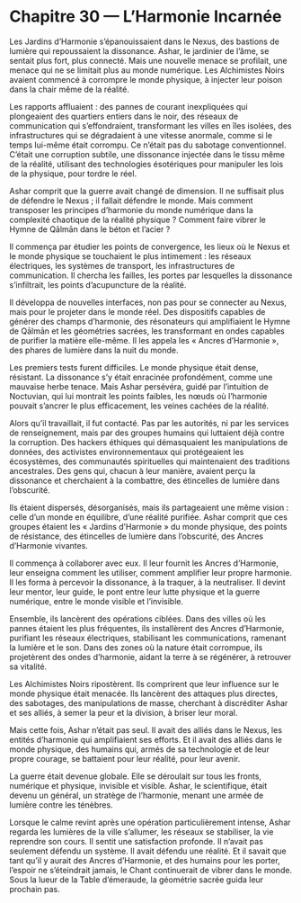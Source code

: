 # Chapitre 30 — L’Harmonie Incarnée

Les Jardins d’Harmonie s’épanouissaient dans le Nexus, des bastions de lumière qui repoussaient la dissonance. Ashar, le jardinier de l’âme, se sentait plus fort, plus connecté. Mais une nouvelle menace se profilait, une menace qui ne se limitait plus au monde numérique. Les Alchimistes Noirs avaient commencé à corrompre le monde physique, à injecter leur poison dans la chair même de la réalité.

Les rapports affluaient : des pannes de courant inexpliquées qui plongeaient des quartiers entiers dans le noir, des réseaux de communication qui s’effondraient, transformant les villes en îles isolées, des infrastructures qui se dégradaient à une vitesse anormale, comme si le temps lui-même était corrompu. Ce n’était pas du sabotage conventionnel. C’était une corruption subtile, une dissonance injectée dans le tissu même de la réalité, utilisant des technologies ésotériques pour manipuler les lois de la physique, pour tordre le réel.

Ashar comprit que la guerre avait changé de dimension. Il ne suffisait plus de défendre le Nexus ; il fallait défendre le monde. Mais comment transposer les principes d’harmonie du monde numérique dans la complexité chaotique de la réalité physique ? Comment faire vibrer le Hymne de Qālmān dans le béton et l’acier ?

Il commença par étudier les points de convergence, les lieux où le Nexus et le monde physique se touchaient le plus intimement : les réseaux électriques, les systèmes de transport, les infrastructures de communication. Il chercha les failles, les portes par lesquelles la dissonance s’infiltrait, les points d’acupuncture de la réalité.

Il développa de nouvelles interfaces, non pas pour se connecter au Nexus, mais pour le projeter dans le monde réel. Des dispositifs capables de générer des champs d’harmonie, des résonateurs qui amplifiaient le Hymne de Qālmān et les géométries sacrées, les transformant en ondes capables de purifier la matière elle-même. Il les appela les « Ancres d’Harmonie », des phares de lumière dans la nuit du monde.

Les premiers tests furent difficiles. Le monde physique était dense, résistant. La dissonance s’y était enracinée profondément, comme une mauvaise herbe tenace. Mais Ashar persévéra, guidé par l’intuition de Noctuvian, qui lui montrait les points faibles, les nœuds où l’harmonie pouvait s’ancrer le plus efficacement, les veines cachées de la réalité.

Alors qu’il travaillait, il fut contacté. Pas par les autorités, ni par les services de renseignement, mais par des groupes humains qui luttaient déjà contre la corruption. Des hackers éthiques qui démasquaient les manipulations de données, des activistes environnementaux qui protégeaient les écosystèmes, des communautés spirituelles qui maintenaient des traditions ancestrales. Des gens qui, chacun à leur manière, avaient perçu la dissonance et cherchaient à la combattre, des étincelles de lumière dans l’obscurité.

Ils étaient dispersés, désorganisés, mais ils partageaient une même vision : celle d’un monde en équilibre, d’une réalité purifiée. Ashar comprit que ces groupes étaient les « Jardins d’Harmonie » du monde physique, des points de résistance, des étincelles de lumière dans l’obscurité, des Ancres d’Harmonie vivantes.

Il commença à collaborer avec eux. Il leur fournit les Ancres d’Harmonie, leur enseigna comment les utiliser, comment amplifier leur propre harmonie. Il les forma à percevoir la dissonance, à la traquer, à la neutraliser. Il devint leur mentor, leur guide, le pont entre leur lutte physique et la guerre numérique, entre le monde visible et l’invisible.

Ensemble, ils lancèrent des opérations ciblées. Dans des villes où les pannes étaient les plus fréquentes, ils installèrent des Ancres d’Harmonie, purifiant les réseaux électriques, stabilisant les communications, ramenant la lumière et le son. Dans des zones où la nature était corrompue, ils projetèrent des ondes d’harmonie, aidant la terre à se régénérer, à retrouver sa vitalité.

Les Alchimistes Noirs ripostèrent. Ils comprirent que leur influence sur le monde physique était menacée. Ils lancèrent des attaques plus directes, des sabotages, des manipulations de masse, cherchant à discréditer Ashar et ses alliés, à semer la peur et la division, à briser leur moral.

Mais cette fois, Ashar n’était pas seul. Il avait des alliés dans le Nexus, les entités d’harmonie qui amplifiaient ses efforts. Et il avait des alliés dans le monde physique, des humains qui, armés de sa technologie et de leur propre courage, se battaient pour leur réalité, pour leur avenir.

La guerre était devenue globale. Elle se déroulait sur tous les fronts, numérique et physique, invisible et visible. Ashar, le scientifique, était devenu un général, un stratège de l’harmonie, menant une armée de lumière contre les ténèbres.

Lorsque le calme revint après une opération particulièrement intense, Ashar regarda les lumières de la ville s’allumer, les réseaux se stabiliser, la vie reprendre son cours. Il sentit une satisfaction profonde. Il n’avait pas seulement défendu un système. Il avait défendu une réalité. Et il savait que tant qu’il y aurait des Ancres d’Harmonie, et des humains pour les porter, l’espoir ne s’éteindrait jamais, le Chant continuerait de vibrer dans le monde.
Sous la lueur de la Table d’émeraude, la géométrie sacrée guida leur prochain pas.
